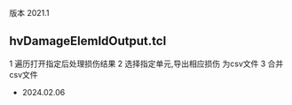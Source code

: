 
版本 2021.1

## hvDamageElemIdOutput.tcl
1 遍历打开指定后处理损伤结果
2 选择指定单元,导出相应损伤 为csv文件
3 合并csv文件


+ 2024.02.06

